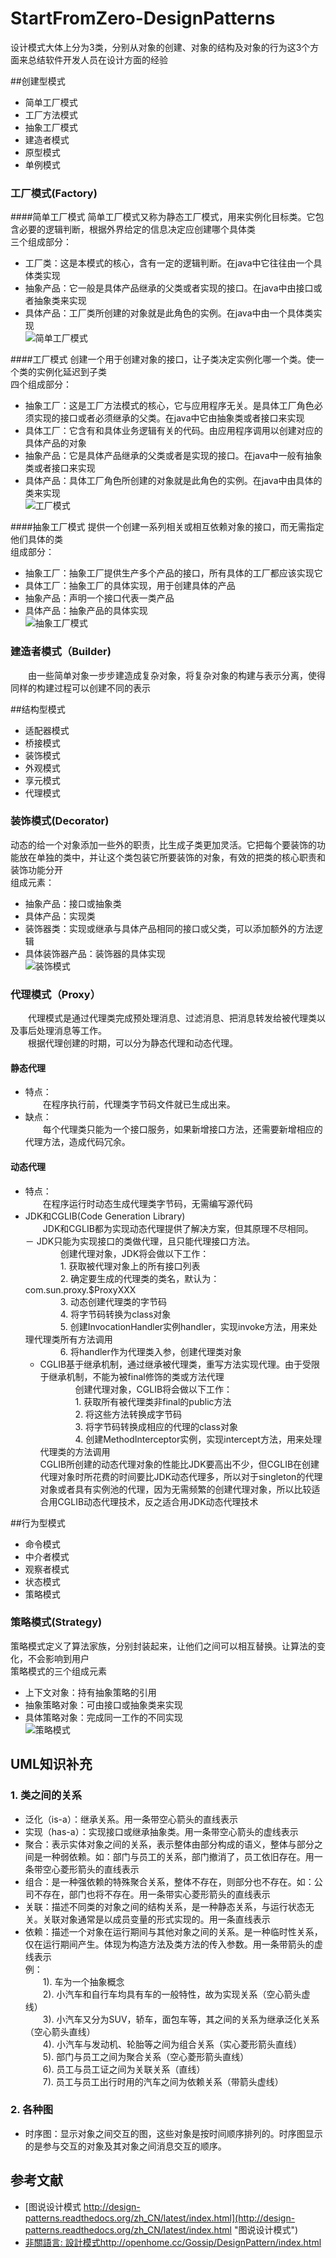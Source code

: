 # StartFromZero-DesignPatterns
设计模式大体上分为3类，分别从对象的创建、对象的结构及对象的行为这3个方面来总结软件开发人员在设计方面的经验    

##创建型模式
- 简单工厂模式
- 工厂方法模式
- 抽象工厂模式
- 建造者模式
- 原型模式
- 单例模式

### 工厂模式(Factory)
####简单工厂模式
简单工厂模式又称为静态工厂模式，用来实例化目标类。它包含必要的逻辑判断，根据外界给定的信息决定应创建哪个具体类  
三个组成部分：  
- 工厂类：这是本模式的核心，含有一定的逻辑判断。在java中它往往由一个具体类实现  
- 抽象产品：它一般是具体产品继承的父类或者实现的接口。在java中由接口或者抽象类来实现  
- 具体产品：工厂类所创建的对象就是此角色的实例。在java中由一个具体类实现  
![简单工厂模式](resources/images/simplefactory.png "简单工厂模式")  

####工厂模式
创建一个用于创建对象的接口，让子类决定实例化哪一个类。使一个类的实例化延迟到子类  
四个组成部分：  
- 抽象工厂：这是工厂方法模式的核心，它与应用程序无关。是具体工厂角色必须实现的接口或者必须继承的父类。在java中它由抽象类或者接口来实现
- 具体工厂：它含有和具体业务逻辑有关的代码。由应用程序调用以创建对应的具体产品的对象
- 抽象产品：它是具体产品继承的父类或者是实现的接口。在java中一般有抽象类或者接口来实现
- 具体产品：具体工厂角色所创建的对象就是此角色的实例。在java中由具体的类来实现  
![工厂模式](resources/images/factory.png "工厂模式")  

####抽象工厂模式
提供一个创建一系列相关或相互依赖对象的接口，而无需指定他们具体的类  
组成部分：  
- 抽象工厂：抽象工厂提供生产多个产品的接口，所有具体的工厂都应该实现它
- 具体工厂：抽象工厂的具体实现，用于创建具体的产品
- 抽象产品：声明一个接口代表一类产品
- 具体产品：抽象产品的具体实现  
![抽象工厂模式](resources/images/abstractfactory.png "抽象工厂模式")  

### 建造者模式（Builder)  
　　由一些简单对象一步步建造成复杂对象，将复杂对象的构建与表示分离，使得同样的构建过程可以创建不同的表示 

##结构型模式
- 适配器模式
- 桥接模式
- 装饰模式
- 外观模式
- 享元模式
- 代理模式

### 装饰模式(Decorator)
动态的给一个对象添加一些外的职责，比生成子类更加灵活。它把每个要装饰的功能放在单独的类中，并让这个类包装它所要装饰的对象，有效的把类的核心职责和装饰功能分开  
组成元素：  
- 抽象产品：接口或抽象类
- 具体产品：实现类
- 装饰器类：实现或继承与具体产品相同的接口或父类，可以添加额外的方法逻辑
- 具体装饰器产品：装饰器的具体实现  
![装饰模式](resources/images/decorate.png "装饰模式")

### 代理模式（Proxy）
　　代理模式是通过代理类完成预处理消息、过滤消息、把消息转发给被代理类以及事后处理消息等工作。  
　　根据代理创建的时期，可以分为静态代理和动态代理。
#### 静态代理
- 特点：  
　　在程序执行前，代理类字节码文件就已生成出来。
- 缺点：  
　　每个代理类只能为一个接口服务，如果新增接口方法，还需要新增相应的代理方法，造成代码冗余。

#### 动态代理
- 特点：  
　　在程序运行时动态生成代理类字节码，无需编写源代码
- JDK和CGLIB(Code Generation Library)  
　　JDK和CGLIB都为实现动态代理提供了解决方案，但其原理不尽相同。  
	－ JDK只能为实现接口的类做代理，且只能代理接口方法。  
	　　　　创建代理对象，JDK将会做以下工作：  
		　　　　1. 获取被代理对象上的所有接口列表  
		　　　　2. 确定要生成的代理类的类名，默认为：com.sun.proxy.$ProxyXXX  
		　　　　3. 动态创建代理类的字节码  
		　　　　4. 将字节码转换为class对象  
		　　　　5. 创建InvocationHandler实例handler，实现invoke方法，用来处理代理类所有方法调用  
		　　　　6. 将handler作为代理类入参，创建代理类对象  
	- CGLIB基于继承机制，通过继承被代理类，重写方法实现代理。由于受限于继承机制，不能为被final修饰的类或方法代理  
	　　　　创建代理对象，CGLIB将会做以下工作：  
		　　　　1. 获取所有被代理类非final的public方法  
		　　　　2. 将这些方法转换成字节码  
		　　　　3. 将字节码转换成相应的代理的class对象  
		　　　　4. 创建MethodInterceptor实例，实现intercept方法，用来处理代理类的方法调用  
	CGLIB所创建的动态代理对象的性能比JDK要高出不少，但CGLIB在创建代理对象时所花费的时间要比JDK动态代理多，所以对于singleton的代理对象或者具有实例池的代理，因为无需频繁的创建代理对象，所以比较适合用CGLIB动态代理技术，反之适合用JDK动态代理技术

##行为型模式
- 命令模式
- 中介者模式
- 观察者模式
- 状态模式
- 策略模式

### 策略模式(Strategy)
策略模式定义了算法家族，分别封装起来，让他们之间可以相互替换。让算法的变化，不会影响到用户  
策略模式的三个组成元素  
- 上下文对象：持有抽象策略的引用
- 抽象策略对象：可由接口或抽象类来实现
- 具体策略对象：完成同一工作的不同实现  
![策略模式](resources/images/strategy.png "策略模式")  

## UML知识补充
### 1. 类之间的关系
- 泛化（is-a）：继承关系。用一条带空心箭头的直线表示
- 实现（has-a）：实现接口或继承抽象类。用一条带空心箭头的虚线表示
- 聚合：表示实体对象之间的关系，表示整体由部分构成的语义，整体与部分之间是一种弱依赖。如：部门与员工的关系，部门撤消了，员工依旧存在。用一条带空心菱形箭头的直线表示
- 组合：是一种强依赖的特殊聚合关系，整体不存在，则部分也不存在。如：公司不存在，部门也将不存在。用一条带实心菱形箭头的直线表示
- 关联：描述不同类的对象之间的结构关系，是一种静态关系，与运行状态无关。关联对象通常是以成员变量的形式实现的。用一条直线表示
- 依赖：描述一个对象在运行期间与其他对象之间的关系。是一种临时性关系，仅在运行期间产生。体现为构造方法及类方法的传入参数。用一条带箭头的虚线表示  
例：  
　　1). 车为一个抽象概念  
　　2). 小汽车和自行车均具有车的一般特性，故为实现关系（空心箭头虚线）  
　　3). 小汽车又分为SUV，轿车，面包车等，其之间的关系为继承泛化关系（空心箭头直线）  
　　4). 小汽车与发动机、轮胎等之间为组合关系（实心菱形箭头直线）  
　　5). 部门与员工之间为聚合关系（空心菱形箭头直线）  
　　6). 员工与员工证之间为关联关系（直线）  
　　7). 员工与员工出行时用的汽车之间为依赖关系（带箭头虚线）

### 2. 各种图 ###
- 时序图：显示对象之间交互的图，这些对象是按时间顺序排列的。时序图显示的是参与交互的对象及其对象之间消息交互的顺序。


##  参考文献
- [图说设计模式 http://design-patterns.readthedocs.org/zh_CN/latest/index.html](http://design-patterns.readthedocs.org/zh_CN/latest/index.html "图说设计模式") 
- [非關語言: 設計模式http://openhome.cc/Gossip/DesignPattern/index.html](http://openhome.cc/Gossip/DesignPattern/index.html "非關語言: 設計模式")